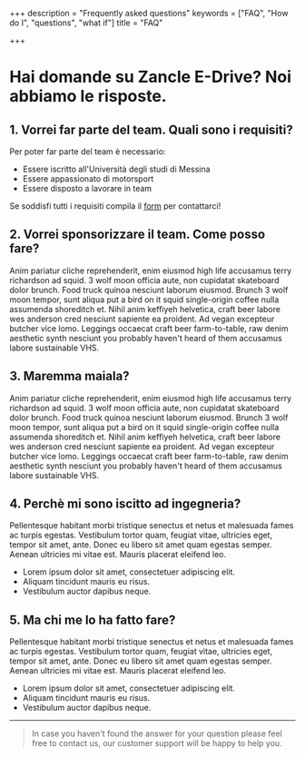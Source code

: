 +++
description = "Frequently asked questions"
keywords = ["FAQ", "How do I", "questions", "what if"]
title = "FAQ"

+++
# Hai domande su Zancle E-Drive? Noi abbiamo le risposte.

## 1. Vorrei far parte del team. Quali sono i requisiti?

Per poter far parte del team è necessario:

* Essere iscritto all'Università degli studi di Messina
* Essere appassionato di motorsport
* Essere disposto a lavorare in team

Se soddisfi tutti i requisiti compila il [form]() per contattarci!

## 2. Vorrei sponsorizzare il team. Come posso fare?

Anim pariatur cliche reprehenderit, enim eiusmod high life accusamus terry richardson ad squid. 3 wolf moon officia aute, non cupidatat skateboard dolor brunch. Food truck quinoa nesciunt laborum eiusmod. Brunch 3 wolf moon tempor, sunt aliqua put a bird on it squid single-origin coffee nulla assumenda shoreditch et. Nihil anim keffiyeh helvetica, craft beer labore wes anderson cred nesciunt sapiente ea proident. Ad vegan excepteur butcher vice lomo. Leggings occaecat craft beer farm-to-table, raw denim aesthetic synth nesciunt you probably haven't heard of them accusamus labore sustainable VHS.

## 3. Maremma maiala?

Anim pariatur cliche reprehenderit, enim eiusmod high life accusamus terry richardson ad squid. 3 wolf moon officia aute, non cupidatat skateboard dolor brunch. Food truck quinoa nesciunt laborum eiusmod. Brunch 3 wolf moon tempor, sunt aliqua put a bird on it squid single-origin coffee nulla assumenda shoreditch et. Nihil anim keffiyeh helvetica, craft beer labore wes anderson cred nesciunt sapiente ea proident. Ad vegan excepteur butcher vice lomo. Leggings occaecat craft beer farm-to-table, raw denim aesthetic synth nesciunt you probably haven't heard of them accusamus labore sustainable VHS.

## 4. Perchè mi sono iscitto ad ingegneria?

Pellentesque habitant morbi tristique senectus et netus et malesuada fames ac turpis egestas. Vestibulum tortor quam, feugiat vitae, ultricies eget, tempor sit amet, ante. Donec eu libero sit amet quam egestas semper. Aenean ultricies mi vitae est. Mauris placerat eleifend leo.

* Lorem ipsum dolor sit amet, consectetuer adipiscing elit.
* Aliquam tincidunt mauris eu risus.
* Vestibulum auctor dapibus neque.

## 5. Ma chi me lo ha fatto fare?

Pellentesque habitant morbi tristique senectus et netus et malesuada fames ac turpis egestas. Vestibulum tortor quam, feugiat vitae, ultricies eget, tempor sit amet, ante. Donec eu libero sit amet quam egestas semper. Aenean ultricies mi vitae est. Mauris placerat eleifend leo.

* Lorem ipsum dolor sit amet, consectetuer adipiscing elit.
* Aliquam tincidunt mauris eu risus.
* Vestibulum auctor dapibus neque.

***

> In case you haven't found the answer for your question please feel free to contact us, our customer support will be happy to help you.